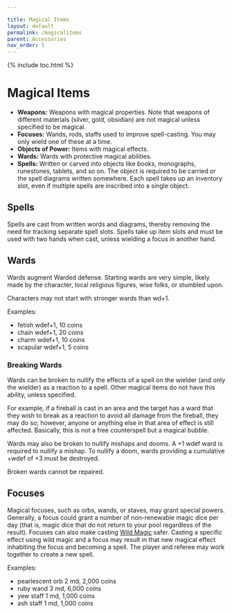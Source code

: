 ```yaml
---

title: Magical Items
layout: default
permalink: /magicalitems
parent: Accessories
nav_order: 5
---
```


{% include toc.html %}


# Magical Items

- **Weapons:** Weapons with magical properties. Note that weapons of different materials (silver, gold, obsidian) are not magical unless specified to be magical. 
- **Focuses:** Wands, rods, staffs used to improve spell-casting. You may only wield one of these at a time. 
- **Objects of Power:** Items with magical effects. 
- **Wards:** Wards with protective magical abilities.
- **Spells:** Written or carved into objects like books, monographs, runestones, tablets, and so on. The object is required to be carried or the spell diagrams written somewhere. Each spell takes up an inventory slot, even if multiple spells are inscribed into a single object.

## Spells

Spells are cast from written words and diagrams, thereby removing the need for tracking separate spell slots. Spells take up item slots and must be used with two hands when cast, unless wielding a focus in another hand.

## Wards

Wards augment Warded defense. Starting wards are very simple, likely made by the character, local religious figures, wise folks, or stumbled upon. 

Characters may not start with stronger wards than wd+1.

Examples: 

- fetish wdef+1, 10 coins
- chain wdef+1, 20 coins
- charm wdef+1, 10 coins
- scapular wdef+1, 5 coins

### Breaking Wards

Wards can be broken to nullify the effects of a spell on the wielder (and only the wielder) as a reaction to a spell. Other magical items do not have this ability, unless specified.

For example, if a fireball is cast in an area and the target has a ward that they wish to break as a reaction to avoid all damage from the fireball, they may do so; however, anyone or anything else in that area of effect is still affected. Basically, this is not a free counterspell but a magical bubble. 

Wards may also be broken to nullify mishaps and dooms. A +1 wdef ward is required to nullify a mishap. To nullify a doom, wards providing a cumulative +wdef of +3 must be destroyed. 

Broken wards cannot be repaired. 


## Focuses

Magical focuses, such as orbs, wands, or staves, may grant special powers. Generally, a focus could grant a number of non-renewable magic dice per day (that is, magic dice that do not return to your pool regardless of the result). Focuses can also make casting [Wild Magic](spellcasting#Wild%20Magic) safer. Casting a specific effect using wild magic and a focus may result in that new magical effect inhabiting the focus and becoming a spell. The player and referee may work together to create a new spell. 

Examples: 

- pearlescent orb 2 md, 2,000 coins
- ruby wand 3 md, 6,000 coins
- yew staff 1 md, 1,000 coins
- ash staff 1 md, 1,000 coins